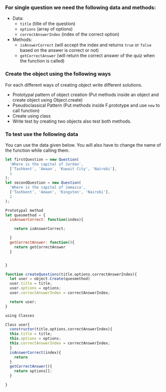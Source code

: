 ### For single question we need the following data and methods:

- Data:
  - `title` (title of the question)
  - `options` (array of options)
  - `correctAnswerIndex` (index of the correct option)
- Methods:
  - `isAnswerCorrect` (will accept the index and returns `true` or `false` based on the answer is correct or not)
  - `getCorrectAnswer` (will return the correct answer of the quiz when the function is called)

### Create the object using the following ways

For each different ways of creating object write different solutions.

- Prototypal pattern of object creation (Put methods inside an object and create object using Object.create)
- Pseudoclassical Pattern (Put methods inside F.prototype and use `new` to call function)
- Create using class
- Write test by creating two objects also test both methods.

### To test use the following data

You can use the data given below. You will also have to change the name of the function while calling them.

```js
let firstQuestion = new Question(
  'Where is the capital of Jordan',
  ['Tashkent', 'Amaan', 'Kuwait City', 'Nairobi'],
  1
);
let secondQuestion = new Question(
  'Where is the capital of Jamaica',
  ['Tashkent', 'Amaan', 'Kingston', 'Nairobi'],
  2
);

Prototypal method
let quesmethod = {
  isAnswerCorrect: function(index){

    return isAnswerCorrect;

  }
  getCorrectAnswer: function(){
    return getCorrectAnswer
  }


}

function createQuestions(title,options,correctAnswerIndex){
  let user = object.Create(quesmethod)
  user.title = title;
  user.options = options;
  user.correctAnswerIndex = correctAnswerIndex;

  return user;
}

using Classes

Class user{
  constructor(title,options,correctAnswerIndex){
  this.title = title;
  this.options = options;
  this.correctAnswerIndex = correctAnswerIndex;
  }
  isAnswerCorrect(index){
    return 
  }
  getCorrectAnswer(){
    return options[];
  }

}
```
